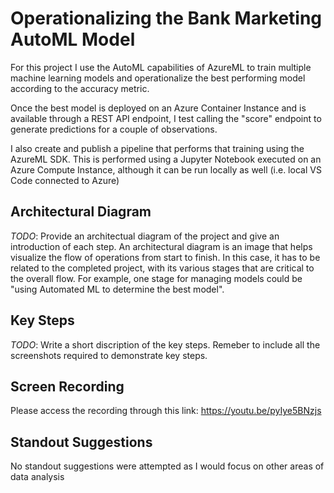 # Operationalizing the Bank Marketing AutoML Model

For this project I use the AutoML capabilities of AzureML to train multiple machine learning models and operationalize the best performing model according to the accuracy metric.

Once the best model is deployed on an Azure Container Instance and is available through a REST API endpoint, I test calling the "score" endpoint to generate predictions for a couple of observations.

I also create and publish a pipeline that performs that training using the AzureML SDK. This is performed using a Jupyter Notebook executed on an Azure Compute Instance, although it can be run locally as well (i.e. local VS Code connected to Azure)

## Architectural Diagram
*TODO*: Provide an architectual diagram of the project and give an introduction of each step. An architectural diagram is an image that helps visualize the flow of operations from start to finish. In this case, it has to be related to the completed project, with its various stages that are critical to the overall flow. For example, one stage for managing models could be "using Automated ML to determine the best model". 

## Key Steps
*TODO*: Write a short discription of the key steps. Remeber to include all the screenshots required to demonstrate key steps. 

## Screen Recording
Please access the recording through this link: https://youtu.be/pyIye5BNzjs

## Standout Suggestions
No standout suggestions were attempted as I would focus on other areas of data analysis
